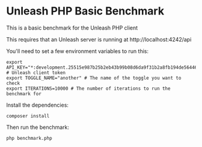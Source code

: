 # Unleash PHP Basic Benchmark

This is a basic benchmark for the Unleash PHP client

This requires that an Unleash server is running at http://localhost:4242/api

You'll need to set a few environment variables to run this:

```
export API_KEY="*:development.25515e987b25b2eb43b99b08d6da9f31b2a8fb194de5644678e99987" # Unleash client token
export TOGGLE_NAME="another" # The name of the toggle you want to check
export ITERATIONS=10000 # The number of iterations to run the benchmark for

```

Install the dependencies:

```
composer install
```

Then run the benchmark:

```
php benchmark.php
```

